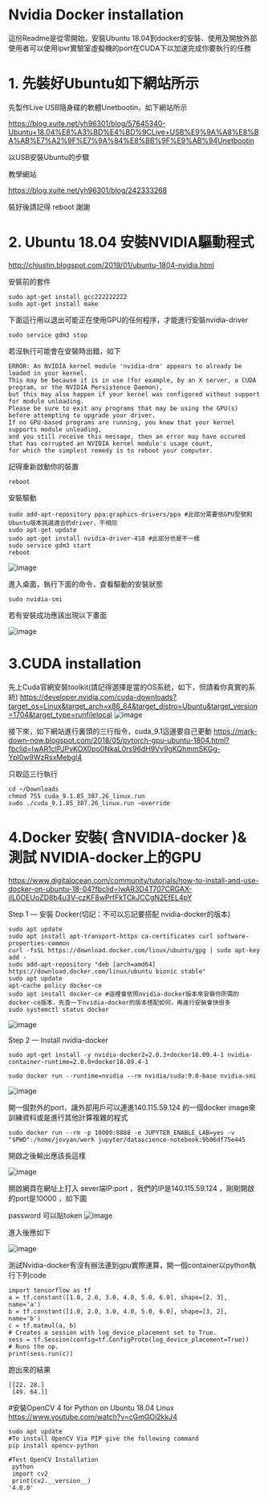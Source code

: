 Nvidia Docker installation 
=======
這份Readme是從零開始，安裝Ubuntu 18.04到docker的安裝、使用及開放外部使用者可以使用ipvr實驗室虛擬機的port在CUDA下以加速完成你要執行的任務

# 1.	先裝好Ubuntu如下網站所示
先製作Live USB隨身碟的軟體Unetbootin，如下網站所示

https://blog.xuite.net/yh96301/blog/57645340-Ubuntu+18.04%E8%A3%BD%E4%BD%9CLive+USB%E9%9A%A8%E8%BA%AB%E7%A2%9F%E7%9A%84%E8%BB%9F%E9%AB%94Unetbootin

以USB安裝Ubuntu的步驟

教學網站

https://blog.xuite.net/yh96301/blog/242333268

裝好後請記得 reboot 謝謝

# 2. Ubuntu 18.04 安裝NVIDIA驅動程式

http://chiustin.blogspot.com/2019/01/ubuntu-1804-nvidia.html

安裝前的套件

```shell
sudo apt-get install gcc222222222
sudo apt-get install make
```
下面這行用以退出可能正在使用GPU的任何程序，才能進行安裝nvidia-driver

```shell
sudo service gdm3 stop
```

若沒執行可能會在安裝時出錯，如下

```shell
ERROR: An NVIDIA kernel module 'nvidia-drm' appears to already be loaded in your kernel.
This may be because it is in use (for example, by an X server, a CUDA program, or the NVIDIA Persistence Daemon), 
but this may also happen if your kernel was configured without support for module unloading.
Please be sure to exit any programs that may be using the GPU(s) before attempting to upgrade your driver.
If no GPU-based programs are running, you know that your kernel supports module unloading, 
and you still receive this message, then an error may have occured that has corrupted an NVIDIA kernel module's usage count, 
for which the simplest remedy is to reboot your computer.
```
記得重新啟動你的裝置
```shell
reboot
```
安裝驅動

```shell
sudo add-apt-repository ppa:graphics-drivers/ppa #此部分需要依GPU型號和Ubuntu版本挑選適合的driver，不相同
sudo apt-get update
sudo apt-get install nvidia-driver-418 #此部分也是不一樣
sudo service gdm3 start
reboot
```
![image](https://github.com/jac14700/docker_installation/tree/master/im/ubuntu%20driver-device.png)


進入桌面，執行下面的命令，查看驅動的安裝狀態
```shell
sudo nvidia-smi
```
若有安裝成功應該出現以下畫面

![image](https://github.com/jac14700/docker_installation/tree/master/im/nvidia-smi.png)


# 3.CUDA installation

先上Cuda官網安裝toolkit(請記得選擇是當的OS系統，如下，但請看你真實的系統)
https://developer.nvidia.com/cuda-downloads?target_os=Linux&target_arch=x86_64&target_distro=Ubuntu&target_version=1704&target_type=runfilelocal
![image](https://github.com/jac14700/docker_installation/tree/master/im/CUDA.jpg)

接下來，如下網站進行裏頭的三行指令，cuda_9.1這邊要自己更動
https://mark-down-now.blogspot.com/2018/05/pytorch-gpu-ubuntu-1804.html?fbclid=IwAR1clPJPvKOX0po0NkaL0rs96dH9Vv9gKQhmmSKGg-YpI0w9WzRsxMebgl4

只取這三行執行
```shell
cd ~/Downloads
chmod 755 cuda_9.1.85_387.26_linux.run
sudo ./cuda_9.1.85_387.26_linux.run –override
```
# 4.Docker 安裝( 含NVIDIA-docker )& 測試 NVIDIA-docker上的GPU 
https://www.digitalocean.com/community/tutorials/how-to-install-and-use-docker-on-ubuntu-18-04?fbclid=IwAR3D4T707CRGAX-iIL0OEUoZD8b4u3V-czKF8wPrfFkTCkJCCgN2EfEL4pY


Step 1 — 安裝 Docker(切記：不可以忘記要搭配 nvidia-docker的版本)

```shell
sudo apt update
sudo apt install apt-transport-https ca-certificates curl software-properties-common
curl -fsSL https://download.docker.com/linux/ubuntu/gpg | sudo apt-key add -
sudo add-apt-repository "deb [arch=amd64] https://download.docker.com/linux/ubuntu bionic stable"
sudo apt update
apt-cache policy docker-ce
sudo apt install docker-ce #這裡會依照nvidia-docker版本來安裝你所需的docker-ce版本，先查一下nvidia-docker的版本搭配如何，再進行安裝會快很多
sudo systemctl status docker
```
![image](https://github.com/jac14700/docker_installation/tree/master/im/3.jpg)

Step 2 — Install nvidia-docker
```shell
sudo apt-get install -y nvidia-docker2=2.0.3+docker18.09.4-1 nvidia-container-runtime=2.0.0+docker18.09.4-1

sudo docker run --runtime=nvidia --rm nvidia/cuda:9.0-base nvidia-smi
```

![image](https://github.com/jac14700/docker_installation/tree/master/im/docker%20nvidia-smi.png)


開一個對外的port，讓外部用戶可以連進140.115.59.124 的一個docker image來訓練資料或是進行其他計算複雜的程式
```shell
sudo docker run --rm -p 10000:8888 -e JUPYTER_ENABLE_LAB=yes -v "$PWD":/home/jovyan/work jupyter/datascience-notebook:9b06df75e445
```
開啟之後輸出應該長這樣

![image](https://github.com/jac14700/docker_installation/tree/master/im/key_token.png)

開啟網頁在網址上打入 sever端IP:port ，我們的IP是140.115.59.124 ，剛剛開啟的port是10000 ，如下圖

password 可以貼token
![image](https://github.com/jac14700/docker_installation/tree/master/im/jupyter_enterance.png)

進入後應如下

![image](https://github.com/jac14700/docker_installation/tree/master/im/jupyterLab.png)



測試Nvidia-docker有沒有辦法連到gpu實際運算，開一個container以python執行下列code

```shell
import tensorflow as tf
a = tf.constant([1.0, 2.0, 3.0, 4.0, 5.0, 6.0], shape=[2, 3], name='a')
b = tf.constant([1.0, 2.0, 3.0, 4.0, 5.0, 6.0], shape=[3, 2], name='b')
c = tf.matmul(a, b)
# Creates a session with log_device_placement set to True.
sess = tf.Session(config=tf.ConfigProto(log_device_placement=True))
# Runs the op.
print(sess.run(c))
```

跑出來的結果
```shell
[[22. 28.]
 [49. 64.]]
```

#安裝OpenCV 4 for Python on Ubuntu 18.04 Linux
https://www.youtube.com/watch?v=cGmGOi2kkJ4

```shell
sudo apt update
#To install OpenCV Via PIP give the following command
pip install opencv-python

#Test OpenCV Installation
 python
 import cv2
 print(cv2.__version__)
'4.0.0'
```

